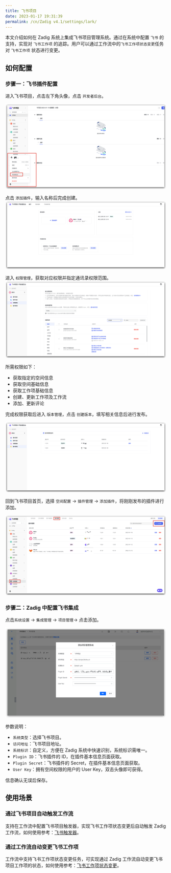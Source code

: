 ```yaml
---
title: 飞书项目
date: 2023-01-17 19:31:39
permalink: /cn/Zadig v4.1/settings/lark/
---
```


本文介绍如何在 Zadig 系统上集成飞书项目管理系统。通过在系统中配置 `飞书` 的支持，实现对 `飞书工作项` 的追踪。用户可以通过工作流中的`飞书工作项状态变更`任务对 `飞书工作项` 状态进行变更。

## 如何配置

### 步骤一：飞书插件配置
进入飞书项目，点击左下角头像，点击 `开发者后台`。

![larkapp](../../../../_images/larkapp_config_01.png)

点击 `添加插件`，输入名称后完成创建。
![larkapp](../../../../_images/larkapp_config_02.png)

进入 `权限管理`，获取对应权限并指定通讯录权限范围。
![larkapp](../../../../_images/larkapp_config_03.png)

所需权限如下：
- 获取指定的空间信息
- 获取空间基础信息
- 获取工作项基础信息
- 创建、更新工作项及工作流
- 添加、更新评论

完成权限获取后进入 `版本管理`，点击 `创建版本`，填写相关信息后进行发布。

![larkapp](../../../../_images/larkapp_config_04.png)

回到飞书项目首页，选择 `空间配置` -> `插件管理` -> `添加插件`，将刚刚发布的插件进行添加。

![larkapp](../../../../_images/larkapp_config_05.png)

### 步骤二：Zadig 中配置飞书集成

点击`系统设置` -> `集成管理`  -> `项目管理`-> 点击添加。

![lark](../../../../_images/lark1.png)

参数说明：
- `系统类型`：选择飞书项目。
- `访问地址`：飞书项目地址。
- `系统标识`：自定义，方便在 Zadig 系统中快速识别，系统标识需唯一。
- `Plugin ID`：飞书插件的 ID，在插件基本信息页面获取。
- `Plugin Secret`：飞书插件的 Secret，在插件基本信息页面获取。
- `User Key`：拥有空间权限的用户的 User Key，双击头像即可获得。

信息确认无误后保存。

## 使用场景

### 通过飞书项目自动触发工作流

支持在工作流中配置飞书项目触发器，实现飞书工作项状态变更后自动触发 Zadig 工作流，如何使用参考：[飞书触发器](/cn/Zadig%20v4.1/project/workflow-trigger/#飞书项目触发器)。

### 通过工作流自动变更飞书工作项

工作流中支持飞书工作项状态变更任务，可实现通过 Zadig 工作流自动变更飞书项目工作项的状态，如何使用参考：[飞书工作项状态变更](/cn/Zadig%20v4.1/project/workflow-jobs/#飞书工作项状态变更)。
